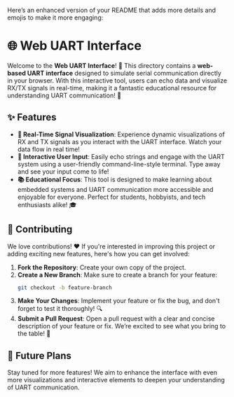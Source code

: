Here’s an enhanced version of your README that adds more details and emojis to make it more engaging:

# 🌐 Web UART Interface

Welcome to the **Web UART Interface**! 🚀 This directory contains a **web-based UART interface** designed to simulate serial communication directly in your browser. With this interactive tool, users can echo data and visualize RX/TX signals in real-time, making it a fantastic educational resource for understanding UART communication! 📡

## ✨ Features

- **🔄 Real-Time Signal Visualization**: Experience dynamic visualizations of RX and TX signals as you interact with the UART interface. Watch your data flow in real time!
- **💬 Interactive User Input**: Easily echo strings and engage with the UART system using a user-friendly command-line-style terminal. Type away and see your input come to life!
- **📚 Educational Focus**: This tool is designed to make learning about embedded systems and UART communication more accessible and enjoyable for everyone. Perfect for students, hobbyists, and tech enthusiasts alike! 🎓

## 🤝 Contributing

We love contributions! ❤️ If you're interested in improving this project or adding exciting new features, here's how you can get involved:

1. **Fork the Repository**: Create your own copy of the project.
2. **Create a New Branch**: Make sure to create a branch for your feature:
   ```bash
   git checkout -b feature-branch
   ```
3. **Make Your Changes**: Implement your feature or fix the bug, and don't forget to test it thoroughly! 🔍
4. **Submit a Pull Request**: Open a pull request with a clear and concise description of your feature or fix. We’re excited to see what you bring to the table! 🚀

## 📅 Future Plans

Stay tuned for more features! We aim to enhance the interface with even more visualizations and interactive elements to deepen your understanding of UART communication.
